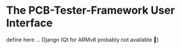 # The PCB-Tester-Framework User Interface

define here ... Django (Qt for ARMv8 probably not available 🤨)
   
